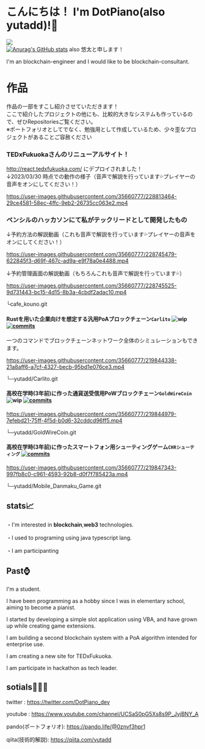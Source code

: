 # こんにちは！ I'm DotPiano(also yutadd)!👋
![](https://komarev.com/ghpvc/?username=yutadd)  
[![Anurag's GitHub stats](https://github-readme-stats.vercel.app/api?username=yutadd)](https://github.com/anuraghazra/github-readme-stats)
also 悠太と申します！  

I'm an blockchain-engineer and I would like to be blockchain-consultant.

# 作品
作品の一部をすこし紹介させていただきます！  
ここで紹介したプロジェクトの他にも、比較的大きなシステムも作っているので、ぜひRepositoriesご覧ください。  
※ポートフォリオとしてでなく、勉強用として作成しているため、少々歪なプロジェクトがあることご容赦ください

### TEDxFukuokaさんのリニューアルサイト！
http://react.tedxfukuoka.com/
にデプロイされました！  
↓2023/03/30 時点での動作の様子（音声で解説を行っています💦プレイヤーの音声をオンにしてください！） 


https://user-images.githubusercontent.com/35660777/228813464-29ce4581-58ec-4ffc-9eb2-26735cc063e2.mp4


### ペンシルのハッカソンにて私がテックリードとして開発したもの

↓予約方法の解説動画（これも音声で解説を行っています💦プレイヤーの音声をオンにしてください！）

https://user-images.githubusercontent.com/35660777/228745479-622845f3-d69f-467c-ad9a-e9f78a0e4488.mp4


↓予約管理画面の解説動画（もちろんこれも音声で解説を行っています💦）

https://user-images.githubusercontent.com/35660777/228745525-9d731443-bc15-4d15-8b3a-4cbdf2adac10.mp4

└cafe_kouno.git
#### Rustを用いた企業向けを想定する汎用PoAブロックチェーン`Carlito`  ![wip](https://img.shields.io/badge/work%20in%20progress-wip-yellow) [![commits](https://badgen.net/github/commits/yutadd/Carlito/master)](https://github.com/yutadd/Carlito/commits/master?icon=github&color=green)
 一つのコマンドでブロックチェーンネットワーク全体のシミュレーションもできます。
 

https://user-images.githubusercontent.com/35660777/219844338-21a8aff6-a7cf-4327-becb-95bd1e076ce3.mp4


└─yutadd/Carlito.git  

#### 高校在学時(3年前)に作った通貨送受信用PoWブロックチェーン`GoldWireCoin`  ![wip](https://img.shields.io/badge/out%20of%20service-out%20of%20service-red) [![commits](https://badgen.net/github/commits/yutadd/GoldWireCoin/master)](https://github.com/yutadd/GoldWireCoin/commits/master?icon=github&color=green)


https://user-images.githubusercontent.com/35660777/219844979-7efebd21-75ff-4f5d-b0d6-32cddcd96ff5.mp4


└─yutadd/GoldWireCoin.git  

#### 高校在学時(3年前)に作ったスマートフォン用シューティングゲーム`CHRシューティング`  [![commits](https://badgen.net/github/commits/yutadd/Mobile_Danmaku_Game/master)](https://github.com/yutadd/Mobile_Danmaku_Game/commits/master?icon=github&color=green)



https://user-images.githubusercontent.com/35660777/219847343-997fb8c0-c961-4593-92b8-d0f7f785423a.mp4



└─yutadd/Mobile_Danmaku_Game.git  


## stats📈  
・I'm interested in **blockchain**,**web3** technologies.  

・I used to programing using java typescript lang.  

・I am participanting 

## Past⌚  
I'm a student.

I have been programming as a hobby since I was in elementary school, aiming to become a pianist.  

I started by developing a simple slot application using VBA, and have grown up while creating game extensions.  

I am building a second blockchain system with a PoA algorithm intended for enterprise use.

I am creating a new site for TEDxFukuoka.

I am participate in hackathon as tech leader.

## sotials🧑‍🤝‍🧑

twitter : https://twitter.com/DotPiano_dev  

youtube : https://www.youtube.com/channel/UCSaS0pG5Xs8s9P_JyjBNY_A  

pando(ポートフォリオ): https://pando.life/@0znvf3hpr1  

qiita(技術的解説): https://qiita.com/yutadd  
